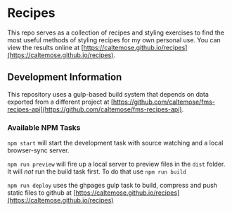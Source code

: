 # Recipes

This repo serves as a collection of recipes and styling exercises to find the most useful methods of styling recipes for my own personal use. You can view the results online at [https://caltemose.github.io/recipes](https://caltemose.github.io/recipes).

## Development Information

This repository uses a gulp-based build system that depends on data exported from a different project at [https://github.com/caltemose/fms-recipes-api](https://github.com/caltemose/fms-recipes-api).

### Available NPM Tasks

`npm start` will start the development task with source watching and a local browser-sync server.

`npm run preview` will fire up a local server to preview files in the `dist` folder. It will *not* run the build task first. To do that use `npm run build`

`npm run deploy` uses the ghpages gulp task to build, compress and push static files to github at [https://caltemose.github.io/recipes](https://caltemose.github.io/recipes)